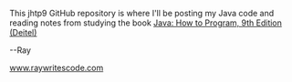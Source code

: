 This jhtp9 GitHub repository is where I'll be posting my Java code and reading notes from studying the book <a href="http://www.amazon.com/gp/product/0132575663/ref=as_li_tl?ie=UTF8&camp=1789&creative=9325&creativeASIN=0132575663&linkCode=as2&tag=6767151-20&linkId=WPT54XBD4SHHLCQP">Java: How to Program, 9th Edition (Deitel)</a><img src="http://ir-na.amazon-adsystem.com/e/ir?t=6767151-20&l=as2&o=1&a=0132575663" width="1" height="1" border="0" alt="" style="border:none !important; margin:0px !important;" />

--Ray

www.raywritescode.com
